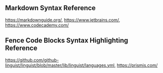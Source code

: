 ## Markdown Syntax Reference
https://markdownguide.org/, https://www.jetbrains.com/, https://www.codecademy.com/

## Fence Code Blocks Syntax Highlighting Reference
https://github.com/github-linguist/linguist/blob/master/lib/linguist/languages.yml, 
https://prismjs.com/
